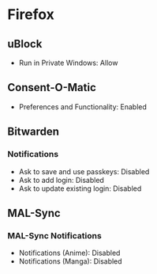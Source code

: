 # Firefox

## uBlock

- Run in Private Windows: Allow

## Consent-O-Matic

- Preferences and Functionality: Enabled

## Bitwarden

### Notifications

- Ask to save and use passkeys: Disabled
- Ask to add login: Disabled
- Ask to update existing login: Disabled

## MAL-Sync

### MAL-Sync Notifications

- Notifications (Anime): Disabled
- Notifications (Manga): Disabled
